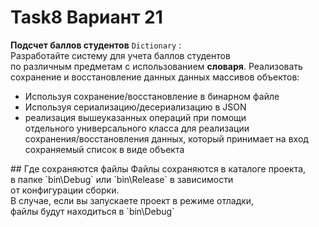 # Task8 Вариант 21
<strong>Подсчет баллов студентов</strong> `Dictionary` :<br>
Разработайте систему для учета баллов студентов <br>
по различным предметам с использованием <strong>словаря</strong>.
Реализовать сохранение и восстановление данных данных массивов объектов:<br>
<ul>
  <li>Используя сохранение/восстановление в бинарном файле</li>
  <li>Используя сериализацию/десериализацию в JSON</li>
  <li>реализация вышеуказанных операций при помощи <br>
    отдельного универсального класса для реализации <br>
    сохранения/восстановления данных, который принимает на вход <br>
    сохраняемый список в виде объекта</li>
</ul>
## Где сохраняются файлы
Файлы сохраняются в каталоге проекта,<br> 
в папке `bin\Debug` или `bin\Release` в зависимости <br>
от конфигурации сборки. <br>
В случае, если вы запускаете проект в режиме отладки, <br>
файлы будут находиться в `bin\Debug`
